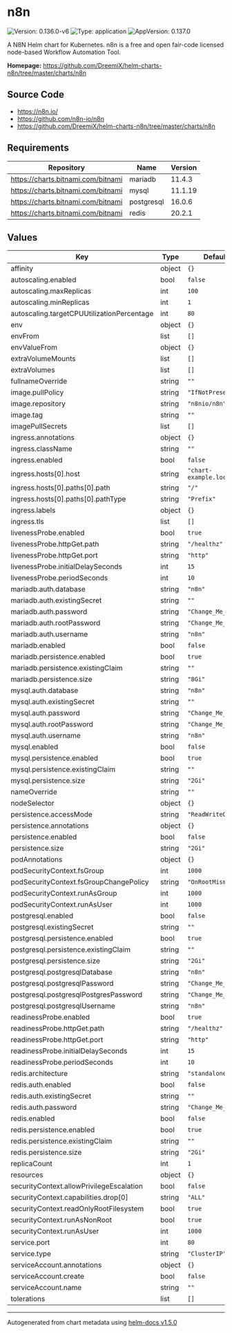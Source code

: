 # n8n

![Version: 0.136.0-v6](https://img.shields.io/badge/Version-0.137.0--v6-informational?style=flat-square) ![Type: application](https://img.shields.io/badge/Type-application-informational?style=flat-square) ![AppVersion: 0.137.0](https://img.shields.io/badge/AppVersion-0.137.0-informational?style=flat-square)

A N8N Helm chart for Kubernetes. n8n is a free and open fair-code licensed node-based Workflow Automation Tool.

**Homepage:** <https://github.com/DreemiX/helm-charts-n8n/tree/master/charts/n8n>

## Source Code

* <https://n8n.io/>
* <https://github.com/n8n-io/n8n>
* <https://github.com/DreemiX/helm-charts-n8n/tree/master/charts/n8n>

## Requirements

| Repository                         | Name       | Version |
| ---------------------------------- | ---------- | ------- |
| https://charts.bitnami.com/bitnami | mariadb    | 11.4.3  |
| https://charts.bitnami.com/bitnami | mysql      | 11.1.19 |
| https://charts.bitnami.com/bitnami | postgresql | 16.0.6  |
| https://charts.bitnami.com/bitnami | redis      | 20.2.1  |

## Values

| Key                                        | Type   | Default                 | Description |
| ------------------------------------------ | ------ | ----------------------- | ----------- |
| affinity                                   | object | `{}`                    |             |
| autoscaling.enabled                        | bool   | `false`                 |             |
| autoscaling.maxReplicas                    | int    | `100`                   |             |
| autoscaling.minReplicas                    | int    | `1`                     |             |
| autoscaling.targetCPUUtilizationPercentage | int    | `80`                    |             |
| env                                        | object | `{}`                    |             |
| envFrom                                    | list   | `[]`                    |             |
| envValueFrom                               | object | `{}`                    |             |
| extraVolumeMounts                          | list   | `[]`                    |             |
| extraVolumes                               | list   | `[]`                    |             |
| fullnameOverride                           | string | `""`                    |             |
| image.pullPolicy                           | string | `"IfNotPresent"`        |             |
| image.repository                           | string | `"n8nio/n8n"`           |             |
| image.tag                                  | string | `""`                    |             |
| imagePullSecrets                           | list   | `[]`                    |             |
| ingress.annotations                        | object | `{}`                    |             |
| ingress.className                          | string | `""`                    |             |
| ingress.enabled                            | bool   | `false`                 |             |
| ingress.hosts[0].host                      | string | `"chart-example.local"` |             |
| ingress.hosts[0].paths[0].path             | string | `"/"`                   |             |
| ingress.hosts[0].paths[0].pathType         | string | `"Prefix"`              |             |
| ingress.labels                             | object | `{}`                    |             |
| ingress.tls                                | list   | `[]`                    |             |
| livenessProbe.enabled                      | bool   | `true`                  |             |
| livenessProbe.httpGet.path                 | string | `"/healthz"`            |             |
| livenessProbe.httpGet.port                 | string | `"http"`                |             |
| livenessProbe.initialDelaySeconds          | int    | `15`                    |             |
| livenessProbe.periodSeconds                | int    | `10`                    |             |
| mariadb.auth.database                      | string | `"n8n"`                 |             |
| mariadb.auth.existingSecret                | string | `""`                    |             |
| mariadb.auth.password                      | string | `"Change_Me_!"`         |             |
| mariadb.auth.rootPassword                  | string | `"Change_Me_!"`         |             |
| mariadb.auth.username                      | string | `"n8n"`                 |             |
| mariadb.enabled                            | bool   | `false`                 |             |
| mariadb.persistence.enabled                | bool   | `true`                  |             |
| mariadb.persistence.existingClaim          | string | `""`                    |             |
| mariadb.persistence.size                   | string | `"8Gi"`                 |             |
| mysql.auth.database                        | string | `"n8n"`                 |             |
| mysql.auth.existingSecret                  | string | `""`                    |             |
| mysql.auth.password                        | string | `"Change_Me_!"`         |             |
| mysql.auth.rootPassword                    | string | `"Change_Me_!"`         |             |
| mysql.auth.username                        | string | `"n8n"`                 |             |
| mysql.enabled                              | bool   | `false`                 |             |
| mysql.persistence.enabled                  | bool   | `true`                  |             |
| mysql.persistence.existingClaim            | string | `""`                    |             |
| mysql.persistence.size                     | string | `"2Gi"`                 |             |
| nameOverride                               | string | `""`                    |             |
| nodeSelector                               | object | `{}`                    |             |
| persistence.accessMode                     | string | `"ReadWriteOnce"`       |             |
| persistence.annotations                    | object | `{}`                    |             |
| persistence.enabled                        | bool   | `false`                 |             |
| persistence.size                           | string | `"2Gi"`                 |             |
| podAnnotations                             | object | `{}`                    |             |
| podSecurityContext.fsGroup                 | int    | `1000`                  |             |
| podSecurityContext.fsGroupChangePolicy     | string | `"OnRootMismatch"`      |             |
| podSecurityContext.runAsGroup              | int    | `1000`                  |             |
| podSecurityContext.runAsUser               | int    | `1000`                  |             |
| postgresql.enabled                         | bool   | `false`                 |             |
| postgresql.existingSecret                  | string | `""`                    |             |
| postgresql.persistence.enabled             | bool   | `true`                  |             |
| postgresql.persistence.existingClaim       | string | `""`                    |             |
| postgresql.persistence.size                | string | `"2Gi"`                 |             |
| postgresql.postgresqlDatabase              | string | `"n8n"`                 |             |
| postgresql.postgresqlPassword              | string | `"Change_Me_!"`         |             |
| postgresql.postgresqlPostgresPassword      | string | `"Change_Me_!"`         |             |
| postgresql.postgresqlUsername              | string | `"n8n"`                 |             |
| readinessProbe.enabled                     | bool   | `true`                  |             |
| readinessProbe.httpGet.path                | string | `"/healthz"`            |             |
| readinessProbe.httpGet.port                | string | `"http"`                |             |
| readinessProbe.initialDelaySeconds         | int    | `15`                    |             |
| readinessProbe.periodSeconds               | int    | `10`                    |             |
| redis.architecture                         | string | `"standalone"`          |             |
| redis.auth.enabled                         | bool   | `false`                 |             |
| redis.auth.existingSecret                  | string | `""`                    |             |
| redis.auth.password                        | string | `"Change_Me_!"`         |             |
| redis.enabled                              | bool   | `false`                 |             |
| redis.persistence.enabled                  | bool   | `true`                  |             |
| redis.persistence.existingClaim            | string | `""`                    |             |
| redis.persistence.size                     | string | `"2Gi"`                 |             |
| replicaCount                               | int    | `1`                     |             |
| resources                                  | object | `{}`                    |             |
| securityContext.allowPrivilegeEscalation   | bool   | `false`                 |             |
| securityContext.capabilities.drop[0]       | string | `"ALL"`                 |             |
| securityContext.readOnlyRootFilesystem     | bool   | `true`                  |             |
| securityContext.runAsNonRoot               | bool   | `true`                  |             |
| securityContext.runAsUser                  | int    | `1000`                  |             |
| service.port                               | int    | `80`                    |             |
| service.type                               | string | `"ClusterIP"`           |             |
| serviceAccount.annotations                 | object | `{}`                    |             |
| serviceAccount.create                      | bool   | `false`                 |             |
| serviceAccount.name                        | string | `""`                    |             |
| tolerations                                | list   | `[]`                    |             |

----------------------------------------------
Autogenerated from chart metadata using [helm-docs v1.5.0](https://github.com/norwoodj/helm-docs/releases/v1.5.0)
